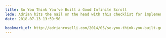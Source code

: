 ```yaml
---
title: So You Think You’ve Built a Good Infinite Scroll
lede: Adrian hits the nail on the head with this checklist for implementing infinite scroll.
date: 2018-07-13 13:59:50

bookmark_of: http://adrianroselli.com/2014/05/so-you-think-you-built-good-infinite.html
---
```

